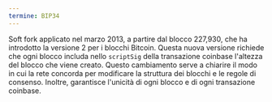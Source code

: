 ```yaml
---
termine: BIP34
---
```


Soft fork applicato nel marzo 2013, a partire dal blocco 227,930, che ha introdotto la versione 2 per i blocchi Bitcoin. Questa nuova versione richiede che ogni blocco includa nello `scriptSig` della transazione coinbase l'altezza del blocco che viene creato. Questo cambiamento serve a chiarire il modo in cui la rete concorda per modificare la struttura dei blocchi e le regole di consenso. Inoltre, garantisce l'unicità di ogni blocco e di ogni transazione coinbase.
